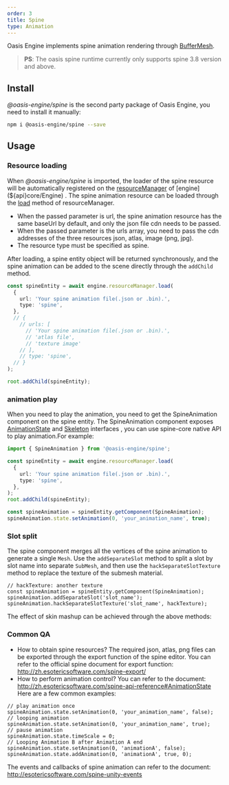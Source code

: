 ```yaml
---
order: 3
title: Spine
type: Animation
---
```


Oasis Engine implements spine animation rendering through [BufferMesh](${docs}buffer-mesh).

> **PS**: The oasis spine runtime currently only supports spine 3.8 version and above.

<playground src="spine-animation.ts"></playground>

## Install

_@oasis-engine/spine_ is the second party package of Oasis Engine, you need to install it manually:

```bash
npm i @oasis-engine/spine --save
```

## Usage
### Resource loading

When _@oasis-engine/spine_ is imported, the loader of the spine resource will be automatically registered on the [resourceManager](${api}core/Engine#resourceManager) of [engine](${api}core/Engine) . The spine animation resource can be loaded through the [load](${api}core/ResourceManager/#load) method of resourceManager.

- When the passed parameter is url, the spine animation resource has the same baseUrl by default, and only the json file cdn needs to be passed.
- When the passed parameter is the urls array, you need to pass the cdn addresses of the three resources json, atlas, image (png, jpg).
- The resource type must be specified as spine.

After loading, a spine entity object will be returned synchronously, and the spine animation can be added to the scene directly through the `addChild` method.

```typescript
const spineEntity = await engine.resourceManager.load(
  {
    url: 'Your spine animation file(.json or .bin).',
    type: 'spine',
  },
  // {
    // urls: [
      // 'Your spine animation file(.json or .bin).',
      // 'atlas file',
      // 'texture image'
    // ],
    // type: 'spine',
  // }
);

root.addChild(spineEntity);

```

### animation play

When you need to play the animation, you need to get the SpineAnimation component on the spine entity. The SpineAnimation component exposes [AnimationState](http://zh.esotericsoftware.com/spine-api-reference#AnimationState) and [Skeleton](http://zh.esotericsoftware.com/spine-api-reference#Skeleton) interfaces , you can use spine-core native API to play animation.For example:

```typescript
import { SpineAnimation } from '@oasis-engine/spine';

const spineEntity = await engine.resourceManager.load(
  {
    url: 'Your spine animation file(.json or .bin).',
    type: 'spine',
  },
);
root.addChild(spineEntity);

const spineAnimation = spineEntity.getComponent(SpineAnimation);
spineAnimation.state.setAnimation(0, 'your_animation_name', true);

```

### Slot split
The spine component merges all the vertices of the spine animation to generate a single `Mesh`. Use the `addSeparateSlot` method to split a slot by slot name into separate `SubMesh`, and then use the `hackSeparateSlotTexture` method to replace the texture of the submesh material.

```
// hackTexture: another texture
const spineAnimation = spineEntity.getComponent(SpineAnimation);
spineAnimation.addSeparateSlot('slot_name');
spineAnimation.hackSeparateSlotTexture('slot_name', hackTexture);

```
The effect of skin mashup can be achieved through the above methods:
<playground src="spine-hack-slot-texture.ts"></playground>

### Common QA
- How to obtain spine resources?
The required json, atlas, png files can be exported through the export function of the spine editor.
You can refer to the official spine document for export function: http://zh.esotericsoftware.com/spine-export/
- How to perform animation control?
You can refer to the document: http://zh.esotericsoftware.com/spine-api-reference#AnimationState
Here are a few common examples:
```
// play animation once
spineAnimation.state.setAnimation(0, 'your_animation_name', false);
// looping animation
spineAnimation.state.setAnimation(0, 'your_animation_name', true);
// pause animation
spineAnimation.state.timeScale = 0;
// Looping Animation B after Animation A end
spineAnimation.state.setAnimation(0, 'animationA', false);
spineAnimation.state.addAnimation(0, 'animationA', true, 0);
```
The events and callbacks of spine animation can refer to the document:
http://esotericsoftware.com/spine-unity-events



